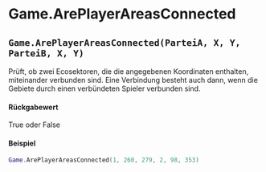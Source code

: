 # Game.ArePlayerAreasConnected

## `Game.ArePlayerAreasConnected(ParteiA, X, Y, ParteiB, X, Y)`

Prüft, ob zwei Ecosektoren, die die angegebenen Koordinaten enthalten, miteinander verbunden sind. Eine Verbindung besteht auch dann, wenn die Gebiete durch einen verbündeten Spieler verbunden sind.

#### Rückgabewert

True oder False

#### Beispiel

```lua
Game.ArePlayerAreasConnected(1, 260, 279, 2, 98, 353)
```
